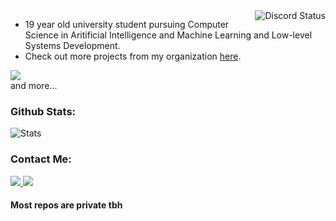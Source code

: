 <!--
About Me
-->
  <img align="right" src="https://lanyard.cnrad.dev/api/593787701409611776" alt="Discord Status">
  
  - 19 year old university student pursuing Computer Science in Aritificial Intelligence and Machine Learning and Low-level Systems Development.
  - Check out more projects from my organization [here](https://github.com/seiKiMo-Inc).
 
<div align="left">
 <img src="https://skillicons.dev/icons?i=cpp,cs,rust,js,ts,java,python,mongodb&theme=dark&perline=7"><br>
 and more...
</div>

<!--
Github Stats
-->
<h3>
  Github Stats:
</h3>
<div align="left">
 <img src="https://github-readme-stats.vercel.app/api?username=Arikatsu&count_private=true&show_icons=true&line_height=25&show_icons=true&theme=tokyonight" alt="Stats">
</div>

<!--
Contact Me
-->
<h3>
  Contact Me:
</h3>
<div align="left">
 <a href="https://discord.com/users/593787701409611776">
  <img src="https://skillicons.dev/icons?i=discord">
 </a>
 <a href="https://twitter.com/Arikatsu420">
  <img src="https://skillicons.dev/icons?i=twitter">
 </a>
</div>


<h4>Most repos are private tbh</h4>
